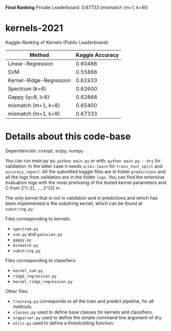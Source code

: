 **Final Ranking**
Private Leaderboard: 0.67733
(mismatch (m=1, k=9))

# kernels-2021
Kaggle-Ranking of Kernels (Public Leaderboard):

| Method  | Kaggle Accuracy |
| ------------- | ------------- |
| Linear-Regression  |  0.60466  |
| SVM  | 0.55866  |
| Kernel-Ridge-Regression | 0.61933 |
| Spectrum (k=6) | 0.62600 |
| Gappy (q=8, l=6) | 0.62866  |
| mismatch (m=1, k=8) | 0.65400 |
| mismatch (m=1, k=9) | 0.67333 |

# Details about this code-base

Dependencies: cvxopt, scipy, numpy

You can run main.py as:
    `python main.py`
or with:
    `python main.py --dry`
for validation. In the latter case it needs `sciki-learn` for `train_test_split` and `accuracy_report`.
All the submitted kaggle files are in folder `predictions` and all the logs from validation are in the folder `logs`.
You can find the extensive evaluation logs with the most promising of the tested kernel parameters and C from 2^{-2}, ..., 2^{2} in 

The only kernel that is not in validation and in predictions and which has been implemented is the substring kernel, which
can be found at `substring.py`.

Files corresponding to kernels:
 - `spectrum.py`
 - `svm.py` and `gaussian.py`
 - `gappy.py`
 - `mismatch.py`
 - `substring.py`

Files corresponding to classifiers:
 - `kernel_svm.py`
 - `ridge_regression.py`
 - `kernel_ridge_regression.py`

Other files:
 - `training.py` corresponds to all the train and predict pipeline, for all methods.
 - `classes.py` used to define base classes for kernels and classifiers.
 - `argparser.py` used to define the simple command line argument of dry.
 - `utils.py` used to define a thresholding function.
